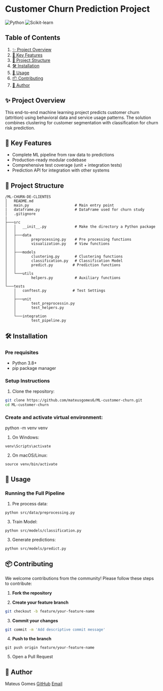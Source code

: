 # Customer Churn Prediction Project
![Python](https://img.shields.io/badge/Python-3.8%2B-blue)
![Scikit-learn](https://img.shields.io/badge/Scikit--learn-1.0%2B-orange)

## Table of Contents
1. <a href="#-project-overview">✨ Project Overview</a>
2. <a href="#-key-features">🚀 Key Features</a>
3. <a href="#-project-structure">📂 Project Structure</a>
4. <a href="#-installation">🛠️ Installation</a>
5. <a href="#-usage">🧪 Usage</a>
6. <a href="#-contributing">📦 Contributing</a>
7. <a href="#-author">👤 Author</a>

## ✨ Project Overview

This end-to-end machine learning project predicts customer churn (attrition) using behavioral data and service usage patterns. The solution combines clustering for customer segmentation with classification for churn risk prediction.

## 🚀 Key Features
- Complete ML pipeline from raw data to predictions
- Production-ready modular codebase
- Comprehensive test coverage (unit + integration tests)
- Prediction API for integration with other systems

## 📂 Project Structure
```
/ML-CHURN-DE-CLIENTES
│   README.md
│   main.py                     # Main entry point
|   dataframe.py                # DataFrame used for churn study
│   .gitignore
|   
├───src
│   │   __init__.py             # Make the directory a Python package
│   │
│   ├───data
│   │       preprocessing.py    # Pre processing functions
│   │       visualization.py    # View functions
│   │
│   ├───models
│   │       clustering.py       # Clustering functions
│   │       classification.py   # Classification Model
│   │       predict.py         # Prediction functions
│   │
│   └───utils
│           helpers.py          # Auxiliary functions
│
└───tests
    │   conftest.py            # Test Settings
    │
    ├───unit
    │       test_preprocessin.py
    │       test_helpers.py
    │
    └───integration
            test_pipeline.py
```
<a id="-installation"></a>
## 🛠️ Installation

### Pre requisites
- Python 3.8+
- pip package manager

### Setup Instructions
1. Clone the repository:
```bash
git clone https://github.com/mateusgomes6/ML-customer-churn.git
cd ML-customer-churn
````
### Create and activate virtual environment:
python -m venv venv
1. On Windows:
```
venv\Scripts\activate
````
2. On macOS/Linux:
```
source venv/bin/activate
```

## 🧪 Usage

### Running the Full Pipeline
1. Pre process data:
```
python src/data/preprocessing.py
````
3. Train Model:
```
python src/models/classification.py
```
3. Generate predictions:
```
python src/models/predict.py 
````
## 📦 Contributing

We welcome contributions from the community! Please follow these steps to contribute:

1. **Fork the repository**  

2. **Create your feature branch**  
```bash
git checkout -b feature/your-feature-name
```
3. **Commit your changes**
```bash
git commit -m 'Add descriptive commit message'
````
4. **Push to the branch**
```
git push origin feature/your-feature-name
```
5. Open a Pull Request
## 👤 Author

Mateus Gomes
[GitHub](https://github.com/mateusgomes6)
[Email](mateusgomesdc@hotmail.com)

